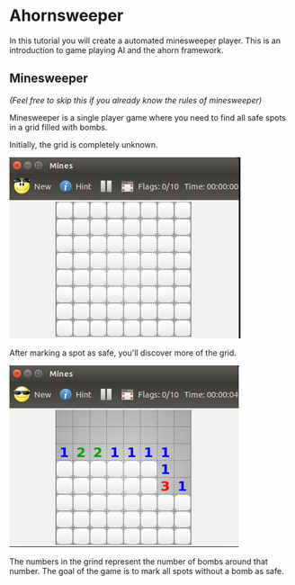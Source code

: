 Ahornsweeper
============

In this tutorial you will create a automated minesweeper player.
This is an introduction to game playing AI and the ahorn framework.

Minesweeper
-----------
*(Feel free to skip this if you already know the rules of minesweeper)*

Minesweeper is a single player game where you need to find all safe
spots in a grid filled with bombs.

Initially, the grid is completely unknown.

![Unknown grid in minesweeper](/resources/empty.png)

After marking a spot as safe, you'll discover more of the grid.

![Grid in minesweeper](/resources/remaining.png)

The numbers in the grind represent the number of bombs around that number.
The goal of the game is to mark all spots without a bomb as safe.
